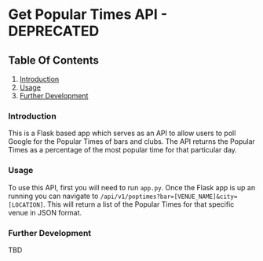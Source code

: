 # Get Popular Times API - DEPRECATED


## Table Of Contents
1. [Introduction](#introduction)
2. [Usage](#usage)
3. [Further Development](#further-development)

### Introduction
This is a Flask based app which serves as an API to allow users to poll Google for the Popular Times of bars and clubs.
The API returns the Popular Times as a percentage of the most popular time for that particular day.

### Usage
To use this API, first you will need to run `app.py`. Once the Flask app is up an running you can navigate to 
`/api/v1/poptimes?bar=[VENUE_NAME]&city=[LOCATION]`. This will return a list of the Popular Times for that specific venue in JSON format.


### Further Development
TBD
